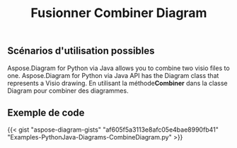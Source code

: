 ﻿---
title: Fusionner Combiner Diagram
type: docs
weight: 30
url: /fr/python-java/merge-combine-diagram/
description: Cette section explique comment combiner le fichier visio
---
## **Scénarios d'utilisation possibles**

Aspose.Diagram for Python via Java allows you to combine two visio files to one. 
Aspose.Diagram for Python via Java API has the Diagram class that represents a Visio drawing.
En utilisant la méthode**Combiner** dans la classe Diagram pour combiner des diagrammes.

## **Exemple de code**
{{< gist "aspose-diagram-gists" "af605f5a3113e8afc05e4bae8990fb41" "Examples-PythonJava-Diagrams-CombineDiagram.py" >}}
